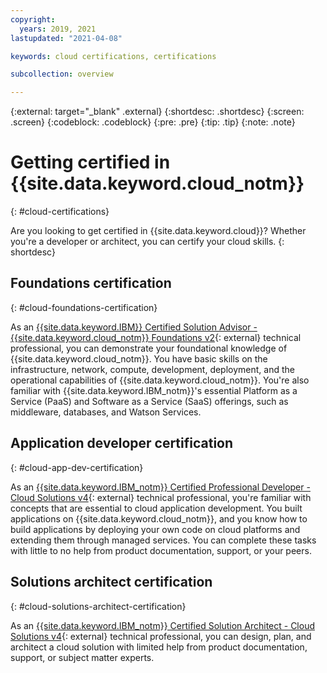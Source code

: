 ```yaml
---
copyright:
  years: 2019, 2021
lastupdated: "2021-04-08"

keywords: cloud certifications, certifications

subcollection: overview

---
```


{:external: target="_blank" .external}
{:shortdesc: .shortdesc}
{:screen: .screen}
{:codeblock: .codeblock}
{:pre: .pre}
{:tip: .tip}
{:note: .note}

# Getting certified in {{site.data.keyword.cloud_notm}}
{: #cloud-certifications}

Are you looking to get certified in {{site.data.keyword.cloud}}? Whether you're a developer or architect, you can certify your cloud skills.
{: shortdesc}

## Foundations certification
{: #cloud-foundations-certification}

As an [{{site.data.keyword.IBM}} Certified Solution Advisor - {{site.data.keyword.cloud_notm}} Foundations v2](https://www.ibm.com/certify/cert?id=C0002201){: external} technical professional, you can demonstrate your foundational knowledge of {{site.data.keyword.cloud_notm}}. You have basic skills on the infrastructure, network, compute, development, deployment, and the operational capabilities of {{site.data.keyword.cloud_notm}}. You're also familiar with {{site.data.keyword.IBM_notm}}'s essential Platform as a Service (PaaS) and Software as a Service (SaaS) offerings, such as middleware, databases, and Watson Services.

## Application developer certification
{: #cloud-app-dev-certification}

As an [{{site.data.keyword.IBM_notm}} Certified Professional Developer - Cloud Solutions v4](https://www.ibm.com/certify/cert?id=C0001904){: external} technical professional, you're familiar with concepts that are essential to cloud application development. You built applications on {{site.data.keyword.cloud_notm}}, and you know how to build applications by deploying your own code on cloud platforms and extending them through managed services. You can complete these tasks with little to no help from product documentation, support, or your peers. 

## Solutions architect certification
{: #cloud-solutions-architect-certification}

As an [{{site.data.keyword.IBM_notm}} Certified Solution Architect - Cloud Solutions v4](https://www.ibm.com/certify/cert?id=C0001402){: external} technical professional, you can design, plan, and architect a cloud solution with limited help from product documentation, support, or subject matter experts. 

 
